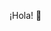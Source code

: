 ¡Hola! 👋

<!--
** Te cuento algunas cosas sobre mi: 

🌍 Vivo en Montevideo, Uruguay

📚 Me apasiona la educación en todos sus roles

💙 Amo viajar, conocer nuevas culturas, escuchar música y bailar 

💻 Soy una novel programadora con ganas de seguir capacitándome en esta genial profesión

📌 Puedes ver algunas de mis experiencias visitando mi repositorio o mi perfil en Linkedin: https://www.linkedin.com/in/analia-barboza/ 

-->
